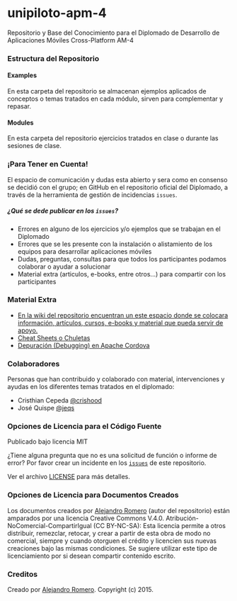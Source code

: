 # unipiloto-apm-4
Repositorio y Base del Conocimiento para el Diplomado de Desarrollo de Aplicaciones Móviles Cross-Platform AM-4

### Estructura del Repositorio
#### Examples
En esta carpeta del repositorio se almacenan ejemplos aplicados de conceptos o temas tratados en cada módulo, sirven para complementar y repasar.

#### Modules
En esta carpeta del repositorio ejercicios tratados en clase o durante las sesiones de clase.


### ¡Para Tener en Cuenta!

El espacio de comunicación y dudas esta abierto y sera como en consenso se decidió con el grupo; en GitHub en el repositorio oficial del Diplomado, a través de la herramienta de gestión de incidencias `issues`.

##### ¿Qué se dede publicar en los `issues`?
* Errores en alguno de los ejercicios y/o ejemplos que se trabajan en el Diplomado
* Errores que se les presente con la instalación o alistamiento de los equipos para desarrollar aplicaciones móviles
* Dudas, preguntas, consultas para que todos los participantes podamos colaborar o ayudar a solucionar
* Material extra (articulos, e-books, entre otros...) para compartir con los participantes

### Material Extra

* [En la wiki del repositorio encuentran un este espacio donde se colocara información, artículos, cursos, e-books y material que pueda servir de apoyo.](https://github.com/alejo8591/unipiloto-apm-4/wiki)
* [Cheat Sheets o Chuletas](https://github.com/alejo8591/unipiloto-apm-4/wiki/Cheat-Sheets)
* [Depuración (Debugging) en Apache Cordova](https://github.com/alejo8591/unipiloto-apm-4/wiki/Debugging-en-Apache-Cordova)


### Colaboradores

Personas que han contribuido y colaborado con material, intervenciones y ayudas en los diferentes temas tratados en el diplomado:

* Cristhian Cepeda [@crishood](https://github.com/crishood)
* José Quispe [@jeqs](https://github.com/jeqs)

### Opciones de Licencia para el Código Fuente

Publicado bajo licencia MIT

¿Tiene alguna pregunta que no es una solicitud de función o informe de error? Por favor crear un incidente en los  [`issues`](https://github.com/alejo8591/unipiloto-apm-4/issues) de este repositorio.

Ver el archivo [LICENSE](https://github.com/alejo8591/unipiloto-apm-4/blob/master/LICENSE) para más detalles.

### Opciones de Licencia para Documentos Creados

Los documentos creados por [Alejandro Romero](http://www.linkedin.com/in/alejo8591) (autor del repositorio) están amparados por una licencia Creative Commons V.4.0. Atribución-NoComercial-CompartirIgual (CC BY-NC-SA): Esta licencia permite a otros distribuir, remezclar, retocar, y crear a partir de esta obra de modo no comercial, siempre y cuando otorguen el crédito y licencien sus nuevas creaciones bajo las mismas condiciones. Se sugiere utilizar este tipo de licenciamiento por si desean compartir contenido escrito.


### Creditos

Creado por [Alejandro Romero](http://www.linkedin.com/in/alejo8591). Copyright (c) 2015.
